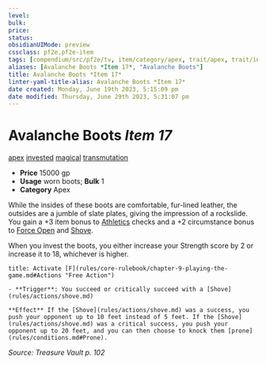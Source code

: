```yaml
---
level:
bulk:
price:
status:
obsidianUIMode: preview
cssclass: pf2e,pf2e-item
tags: [compendium/src/pf2e/tv, item/category/apex, trait/apex, trait/invested, trait/magical, trait/transmutation]
aliases: [Avalanche Boots *Item 17*, "Avalanche Boots"]
title: Avalanche Boots *Item 17*
linter-yaml-title-alias: Avalanche Boots *Item 17*
date created: Monday, June 19th 2023, 5:15:09 pm
date modified: Thursday, June 29th 2023, 5:31:07 pm
---
```


# Avalanche Boots *Item 17*

[apex](rules/traits/apex.md) [invested](rules/traits/invested.md) [magical](rules/traits/magical.md) [transmutation](rules/traits/transmutation.md)  

- **Price** 15000 gp
- **Usage** worn boots; **Bulk** 1
- **Category** Apex

While the insides of these boots are comfortable, fur-lined leather, the outsides are a jumble of slate plates, giving the impression of a rockslide. You gain a +3 item bonus to [Athletics](compendium/skills.md#Athletics) checks and a +2 circumstance bonus to [Force Open](rules/actions/force-open.md) and [Shove](rules/actions/shove.md).

When you invest the boots, you either increase your Strength score by 2 or increase it to 18, whichever is higher.

```ad-embed-ability
title: Activate [F](rules/core-rulebook/chapter-9-playing-the-game.md#Actions "Free Action")

- **Trigger**: You succeed or critically succeed with a [Shove](rules/actions/shove.md)

**Effect** If the [Shove](rules/actions/shove.md) was a success, you push your opponent up to 10 feet instead of 5 feet. If the [Shove](rules/actions/shove.md) was a critical success, you push your opponent up to 20 feet, and you can then choose to knock them [prone](rules/conditions.md#Prone).
```

*Source: Treasure Vault p. 102*
